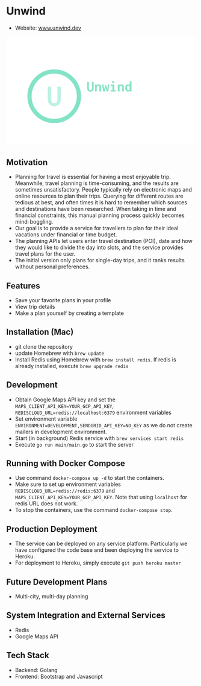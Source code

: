 # Unwind

+ Website: www.unwind.dev

![Unwind Logo](assets/public/logo.png)

## Motivation
* Planning for travel is essential for having a most enjoyable trip.
Meanwhile, travel planning is time-consuming, and the results are sometimes unsatisfactory.
People typically rely on electronic maps and online resources to plan their trips.
Querying for different routes are tedious at best, and often times it is hard to remember which sources and destinations have been researched.
When taking in time and financial constraints, this manual planning process quickly becomes mind-boggling.
* Our goal is to provide a service for travellers to plan for their ideal vacations under financial or time budget.
* The planning APIs let users enter travel destination (POI), date and how they would like to divide the day into slots, and the service provides travel plans for the user.
* The initial version only plans for single-day trips, and it ranks results without personal preferences.

## Features
* Save your favorite plans in your profile
* View trip details
* Make a plan yourself by creating a template

## Installation (Mac)
* git clone the repository
* update Homebrew with `brew update`
* Install Redis using Homebrew with `brew install redis`. If redis is already installed, execute `brew upgrade redis`


## Development
* Obtain Google Maps API key and set the `MAPS_CLIENT_API_KEY=YOUR_GCP_API_KEY`,
`REDISCLOUD_URL=redis://localhost:6379` environment variables
* Set environment variable `ENVIRONMENT=DEVELOPMENT,SENDGRID_API_KEY=NO_KEY` as we do not create mailers in development environment.
* Start (in background) Redis service with `brew services start redis`
* Execute `go run main/main.go` to start the server

## Running with Docker Compose
* Use command `docker-compose up -d` to start the containers.
* Make sure to set up environment variables `REDISCLOUD_URL=redis://redis:6379` and `MAPS_CLIENT_API_KEY=YOUR_GCP_API_KEY`. Note that using `localhost` for redis URL does not work.
* To stop the containers, use the command `docker-compose stop`.

## Production Deployment
* The service can be deployed on any service platform.
Particularly we have configured the code base and been deploying the service to Heroku.
* For deployment to Heroku, simply execute `git push heroku master` 


## Future Development Plans
* Multi-city, multi-day planning


## System Integration and External Services
* Redis
* Google Maps API


## Tech Stack
* Backend: Golang
* Frontend: Bootstrap and Javascript
